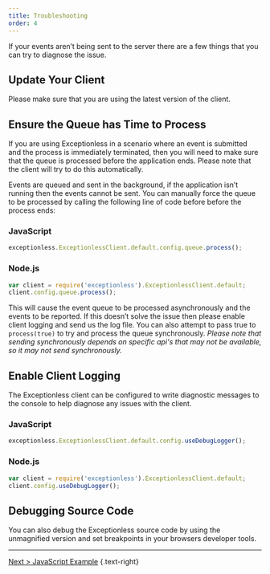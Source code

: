 ```yaml
---
title: Troubleshooting
order: 4
---
```


If your events aren’t being sent to the server there are a few things that you can try to diagnose the issue.

## Update Your Client
Please make sure that you are using the latest version of the client.

## Ensure the Queue has Time to Process
If you are using Exceptionless in a scenario where an event is submitted and the process is immediately terminated, then you will need to make sure that the queue is processed before the application ends. Please note that the client will try to do this automatically.

Events are queued and sent in the background, if the application isn’t running then the events cannot be sent. You can manually force the queue to be processed by calling the following line of code before before the process ends:

### JavaScript
```javascript
exceptionless.ExceptionlessClient.default.config.queue.process();
```

### Node.js
```javascript
var client = require('exceptionless').ExceptionlessClient.default;
client.config.queue.process();
```

This will cause the event queue to be processed asynchronously and the events to be reported. If this doesn’t solve the issue then please enable client logging and send us the log file. You can also attempt to pass true to `process(true)` to try and process the queue synchronously. _Please note that sending synchronously depends on specific api's that may not be available, so it may not send synchronously._

## Enable Client Logging
The Exceptionless client can be configured to write diagnostic messages to the console to help diagnose any issues with the client.

### JavaScript
```javascript
exceptionless.ExceptionlessClient.default.config.useDebugLogger();
```

### Node.js
```javascript
var client = require('exceptionless').ExceptionlessClient.default;
client.config.useDebugLogger();
```

## Debugging Source Code
You can also debug the Exceptionless source code by using the unmagnified version and set breakpoints in your browsers developer tools.

--- 

[Next > JavaScript Example](javascript-example.md) {.text-right}